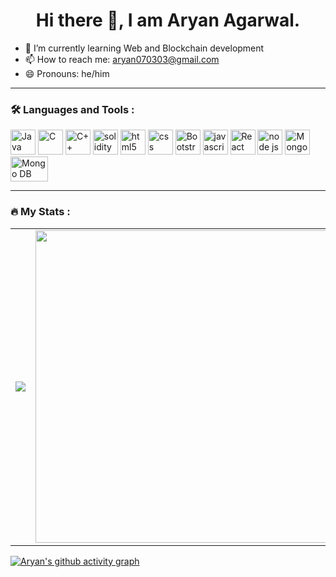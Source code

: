 ### <h1 align="center">Hi there 👋, I am Aryan Agarwal.</h1>

<!--
**ar-ag/ar-ag** is a ✨ _special_ ✨ repository because its `README.md` (this file) appears on your GitHub profile.
-->



- 🌱 I’m currently learning Web and Blockchain development
- 📫 How to reach me: aryan070303@gmail.com
- 😄 Pronouns: he/him

<hr>

### :hammer_and_wrench: Languages and Tools :
<div>
<img src="https://cdn-icons-png.flaticon.com/512/226/226777.png" width="40" alt='Java'>
<img src="https://i.pinimg.com/736x/12/e8/8d/12e88d7657a34d83fd173322cc9cb30d.jpg" width="40" alt='C'>
<img src="https://cdn-icons-png.flaticon.com/512/6132/6132222.png" width="40" alt='C++'>
<img src="https://smartcontractprogrammer.com/static/media/solidity-app.0623e708.svg" alt="solidity" width="40">
<img src="https://cdn-icons-png.flaticon.com/512/5968/5968267.png" alt="html5" width="40">
<img src="https://cdn-icons-png.flaticon.com/128/5968/5968242.png" alt="css" width="40">
<img src="https://cdn-icons-png.flaticon.com/512/5968/5968672.png" alt='Bootstrap' width="40">
  <img src="https://cdn-icons-png.flaticon.com/512/5968/5968292.png" alt="javascript" width="40">
<img src="https://cdn-icons-png.flaticon.com/512/1183/1183672.png" alt="React" width="40">


<img src="https://upload.wikimedia.org/wikipedia/commons/thumb/d/d9/Node.js_logo.svg/2560px-Node.js_logo.svg.png" alt="node js" width="40">
  <img src="https://w7.pngwing.com/pngs/956/695/png-transparent-mongodb-original-wordmark-logo-icon-thumbnail.png" alt="Mongo DB" width="40">
  <img src="https://e7.pngegg.com/pngimages/212/722/png-clipart-web-development-express-js-javascript-software-framework-laravel-world-wide-web-purple-blue.png" alt="Mongo DB" width="60" height="40">

</div>

<hr>

### :fire: My Stats :

<table>
<td><img src="https://github-readme-stats.vercel.app/api?username=ar-ag&theme=tokyonight"></td>
<td><img src="https://github-readme-stats.vercel.app/api/top-langs/?username=ar-ag&layout=compact" width="500"></td>
</table>

[![Aryan's github activity graph](https://github-readme-activity-graph.vercel.app/graph?username=ar-ag&theme=react-dark)](https://github.com/ar-ag/github-readme-activity-graph)

